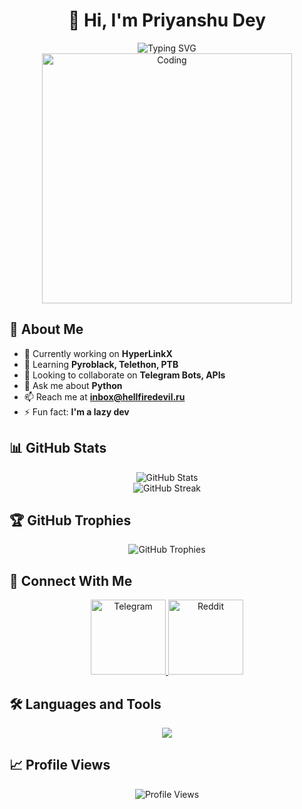 # <div align="center">👋 Hi, I'm Priyanshu Dey</div>

<div align="center">
  <img src="https://readme-typing-svg.herokuapp.com?font=Fira+Code&pause=1000&color=2196F3&center=true&vCenter=true&width=435&lines=Python+Developer;Telegram+Bot+Developer;Open+Source+Contributor" alt="Typing SVG" />
</div>

<div align="center">
  <img src="https://graph.org//file/6527e10cd3523ce053165.png" alt="Coding" width="400"/>
</div>

## 🚀 About Me

- 🔭 Currently working on **HyperLinkX**
- 🌱 Learning **Pyroblack, Telethon, PTB**
- 👯 Looking to collaborate on **Telegram Bots, APIs**
- 💬 Ask me about **Python**
- 📫 Reach me at **inbox@hellfiredevil.ru**
- ⚡ Fun fact: **I'm a lazy dev**

## 📊 GitHub Stats

<div align="center">
  <img src="https://gitstats.vercel.app/api?username=hellfiredevil18&show_icons=true&theme=radical" alt="GitHub Stats" />
</div>

<div align="center">
  <img src="https://gitstreaks.vercel.app?user=HellFireDevil18&theme=radical" alt="GitHub Streak" />
</div>

## 🏆 GitHub Trophies

<div align="center">
  <img src="https://gittrophy.vercel.app/?username=hellfiredevil18&row=2&column=4&theme=radical" alt="GitHub Trophies" />
</div>

## 🤝 Connect With Me

<div align="center">
  <a href="https://telegram.me/HellFireDevil">
    <img src="https://img.shields.io/badge/-telegram-blue?logo=telegram&logoColor=white" alt="Telegram" width="120">
  </a>
  <a href="https://reddit.com/u/HellFireDevil18">
    <img src="https://graph.org//file/391509cb12d23aded7d82.png" alt="Reddit" width="120">
  </a>
</div>

## 🛠️ Languages and Tools

<div align="center">
  <img src="https://skillicons.dev/icons?i=python,java,git,firebase,heroku,mongodb,mysql,postgres,photoshop,ubuntu,debian,fastapi,vercel,cloudflare,nginx,supabase,github,aws,azure,gcp" />
</div>

## 📈 Profile Views

<div align="center">
  <img src="https://komarev.com/ghpvc/?username=hellfiredevil18&label=Profile%20views&color=0e75b6&style=flat" alt="Profile Views" />
</div>
